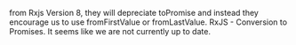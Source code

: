  from Rxjs Version 8, they will depreciate toPromise and instead they encourage us to use fromFirstValue or fromLastValue. RxJS - Conversion to Promises. It seems like we are not currently up to date.